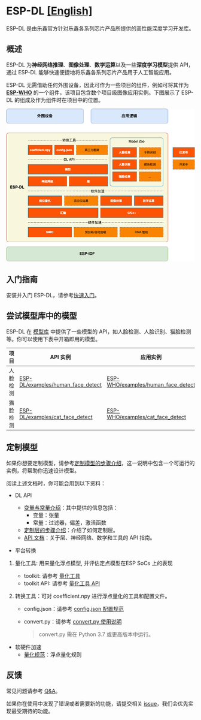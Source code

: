 # ESP-DL [[English]](./README.md)

ESP-DL 是由乐鑫官方针对乐鑫各系列芯片产品所提供的高性能深度学习开发库。



## 概述

ESP-DL 为**神经网络推理**、**图像处理**、**数学运算**以及一些**深度学习模型**提供 API，通过 ESP-DL 能够快速便捷地将乐鑫各系列芯片产品用于人工智能应用。

ESP-DL 无需借助任何外围设备，因此可作为一些项目的组件，例如可将其作为 **[ESP-WHO](https://github.com/espressif/esp-who)** 的一个组件，该项目包含数个项目级图像应用实例。下图展示了 ESP-DL 的组成及作为组件时在项目中的位置。


<p align="center">
    <img width="%" src="./img/esp-dl-architecture_cn.drawio.png"> 
</p>



## 入门指南

安装并入门 ESP-DL，请参考[快速入门](./docs/en/get_started.md)。



## 尝试模型库中的模型


ESP-DL 在 [模型库](./include/model_zoo) 中提供了一些模型的 API，如人脸检测、人脸识别、猫脸检测等。你可以使用下表中开箱即用的模型。


| 项目                 | API 实例                                                  | 应用实例                                          |
| -------------------- | ------------------------------------------------------------ | ------------------------------------------------------------ |
| 人脸检测 | [ESP-DL/examples/human_face_detect](examples/human_face_detect) | [ESP-WHO/examples/human_face_detect](https://github.com/espressif/esp-who/tree/master/examples/human_face_detect) |
| 猫脸检测   | [ESP-DL/examples/cat_face_detect](examples/cat_face_detect)  | [ESP-WHO/examples/cat_face_detect](https://github.com/espressif/esp-who/tree/master/examples/cat_face_detect) |


## 定制模型

如果你想要定制模型，请参考[定制模型的步骤介绍](./tutorial)，这一说明中包含一个可运行的实例，将帮助你迅速设计模型。

阅读上述文档时，你可能会用到以下资料：

- DL API
    * [变量与常量介绍](./docs/en/about_type_define.md)：其中提供的信息包括：
        - 变量：张量
        - 常量：过滤器，偏差，激活函数
    * [定制层的步骤介绍](./docs/en/implement_custom_layer.md)：介绍了如何定制层。
    * [API 文档]()：关于层、神经网络、数学和工具的 API 指南。


- 平台转换
1. 量化工具: 用来量化浮点模型, 并评估定点模型在ESP SoCs 上的表现
      * toolkit: 请参考 [量化工具](./tools/quantization_tool/README.md)
      * toolkit API: 请参考 [量化工具 API](./tools/quantization_tool/quantization_tool_api.md)

2. 转换工具：可对 coefficient.npy 进行浮点量化的工具和配置文件。
      * config.json：请参考 [config.json 配置规范](./tools/convert_tool/specification_of_config_json.md)
      * convert.py：请参考 [convert.py 使用说明](./tools/convert_tool/README.md)

         > convert.py 需在 Python 3.7 或更高版本中运行。

- 软硬件加速
    * [量化规范](./docs/en/quantization_specification.md)：浮点量化规则



## 反馈

常见问题请参考 [Q&A](./docs/en/Q&A.md)。

如果你在使用中发现了错误或者需要新的功能，请提交相关 [issue](https://github.com/espressif/esp-dl/issues)，我们会优先实现最受期待的功能。